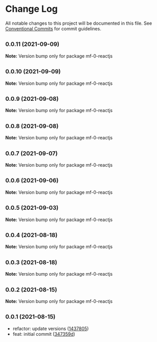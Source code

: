 # Change Log

All notable changes to this project will be documented in this file.
See [Conventional Commits](https://conventionalcommits.org) for commit guidelines.

## <small>0.0.11 (2021-09-09)</small>

**Note:** Version bump only for package mf-0-reactjs





## <small>0.0.10 (2021-09-09)</small>

**Note:** Version bump only for package mf-0-reactjs





## <small>0.0.9 (2021-09-08)</small>

**Note:** Version bump only for package mf-0-reactjs





## <small>0.0.8 (2021-09-08)</small>

**Note:** Version bump only for package mf-0-reactjs





## <small>0.0.7 (2021-09-07)</small>

**Note:** Version bump only for package mf-0-reactjs





## <small>0.0.6 (2021-09-06)</small>

**Note:** Version bump only for package mf-0-reactjs





## <small>0.0.5 (2021-09-03)</small>

**Note:** Version bump only for package mf-0-reactjs





## <small>0.0.4 (2021-08-18)</small>

**Note:** Version bump only for package mf-0-reactjs





## <small>0.0.3 (2021-08-18)</small>

**Note:** Version bump only for package mf-0-reactjs





## <small>0.0.2 (2021-08-15)</small>

**Note:** Version bump only for package mf-0-reactjs





## <small>0.0.1 (2021-08-15)</small>

* refactor: update versions ([1437805](https://github.com/gmahechas/erp/commit/1437805))
* feat: initial commit ([347359d](https://github.com/gmahechas/erp/commit/347359d))
